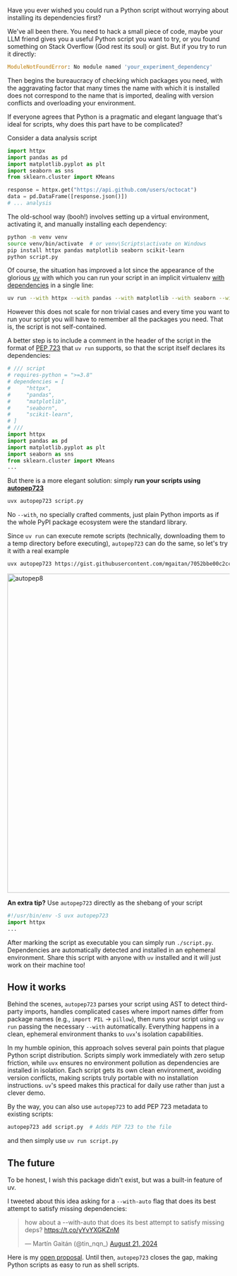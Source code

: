 <!--
.. title: Automatic dependencies management for Python scripts with autopep723
.. slug: dependencias-automaticas-scripts-python-autopep723
.. date: 2025-07-25 8:00:00 UTC-03:00
.. tags: python, uv, pep723, dependencies, automation
.. category: tools
-->

Have you ever wished you could run a Python script without worrying about installing its dependencies first?

We've all been there. You need to hack a small piece of code, maybe your LLM friend gives you a useful Python script you want to try, or you found something on Stack Overflow (God rest its soul) or gist. But if you try to run it directly:

```python
ModuleNotFoundError: No module named 'your_experiment_dependency'
```

Then begins the bureaucracy of checking which packages you need, with the aggravating factor that many times the name with which it is installed does not correspond to the name that is imported, dealing with version conflicts and overloading your environment.

If everyone agrees that Python is a pragmatic and elegant language that's ideal for scripts, why does this part have to be complicated?

<!-- TEASER_END -->

Consider a data analysis script

```python
import httpx
import pandas as pd
import matplotlib.pyplot as plt
import seaborn as sns
from sklearn.cluster import KMeans

response = httpx.get("https://api.github.com/users/octocat")
data = pd.DataFrame([response.json()])
# ... analysis
```

The old-school way (booh!) involves setting up a virtual environment, activating it, and manually installing each dependency:

```bash
python -m venv venv
source venv/bin/activate  # or venv\Scripts\activate on Windows
pip install httpx pandas matplotlib seaborn scikit-learn
python script.py
```

Of course, the situation has improved a lot since the appearance of the glorious [uv](https://docs.astral.sh/uv/) with which you can run your script in an implicit virtualenv [with dependencies](https://docs.astral.sh/uv/guides/scripts/#running-a-script-with-dependencies) in a single line:

```bash
uv run --with httpx --with pandas --with matplotlib --with seaborn --with scikit-learn script.py
```

However this does not scale for non trivial cases and every time you want to run your script you will have to remember all the packages you need. That is, the script is not self-contained.

A better step is to include a comment in the header of the script in the format of [PEP 723](https://peps.python.org/pep-0723/) that `uv run` supports, so that the script itself declares its dependencies:

```python
# /// script
# requires-python = ">=3.8"
# dependencies = [
#     "httpx",
#     "pandas",
#     "matplotlib",
#     "seaborn",
#     "scikit-learn",
# ]
# ///
import httpx
import pandas as pd
import matplotlib.pyplot as plt
import seaborn as sns
from sklearn.cluster import KMeans
...
```

But there is a more elegant solution: simply **run your scripts using [autopep723](https://github.com/mgaitan/autopep723)**

```bash
uvx autopep723 script.py
```

No `--with`, no specially crafted comments, just plain Python imports as if the whole PyPI package ecosystem were the standard library.

Since `uv run` can execute remote scripts (technically, downloading them to a temp directory before executing), `autopep723` can do the same, so let's try it with a real example
<script src="https://gist.github.com/mgaitan/7052bbe00c2cc88f8771b576c36665ae.js"></script>

```bash
uvx autopep723 https://gist.githubusercontent.com/mgaitan/7052bbe00c2cc88f8771b576c36665ae/raw/cbaa289ef7712b5f4c5a55316cce4269f5645c20/autopep723_rocks.py
```

<img width="1122" height="722" alt="autopep8" src="https://gist.github.com/user-attachments/assets/b1413418-4ce7-4b04-9452-d69de3af3d82" />


**An extra tip?** Use `autopep723` directly as the shebang of your script

```python
#!/usr/bin/env -S uvx autopep723
import httpx
...
```

After marking the script as executable you can simply run `./script.py`. Dependencies are automatically detected and installed in an ephemeral environment. Share this script with anyone with `uv` installed and it will just work on their machine too!

## How it works

Behind the scenes, `autopep723` parses your script using AST to detect third-party imports, handles complicated cases where import names differ from package names (e.g., `import PIL` → `pillow`), then runs your script using `uv run` passing the necessary `--with` automatically. Everything happens in a clean, ephemeral environment thanks to `uvx`'s isolation capabilities.

In my humble opinion, this approach solves several pain points that plague Python script distribution. Scripts simply work immediately with zero setup friction, while `uvx` ensures no environment pollution as dependencies are installed in isolation. Each script gets its own clean environment, avoiding version conflicts, making scripts truly portable with no installation instructions. `uv`'s speed makes this practical for daily use rather than just a clever demo.

By the way, you can also use `autopep723` to add PEP 723 metadata to existing scripts:

```bash
autopep723 add script.py  # Adds PEP 723 to the file
```

and then simply use `uv run script.py`

## The future

To be honest, I wish this package didn't exist, but was a built-in feature of uv.

I tweeted about this idea asking for a `--with-auto` flag that does its best attempt to satisfy missing dependencies:

<blockquote class="twitter-tweet"><p lang="en" dir="ltr">how about a --with-auto that does its best attempt to satisfy missing deps? <a href="https://t.co/yYvYXGKZnM">https://t.co/yYvYXGKZnM</a></p>&mdash; Martín Gaitán (@tin_nqn_) <a href="https://twitter.com/tin_nqn_/status/1825970796478738940?ref_src=twsrc%5Etfw">August 21, 2024</a></blockquote>
<script async src="https://platform.twitter.com/widgets.js" charset="utf-8"></script>

Here is my [open proposal](https://github.com/astral-sh/uv/issues/6283). Until then, `autopep723` closes the gap, making Python scripts as easy to run as shell scripts.
